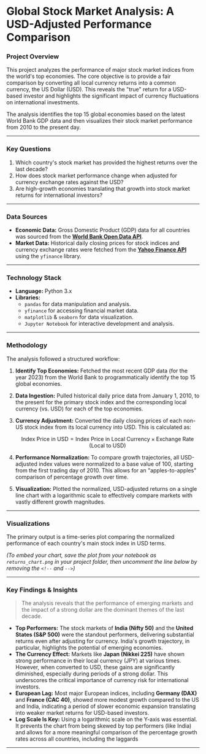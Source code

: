 # Global Stock Market Analysis: A USD-Adjusted Performance Comparison

### Project Overview

This project analyzes the performance of major stock market indices from the world's top economies. The core objective is to provide a fair comparison by converting all local currency returns into a common currency, the US Dollar (USD). This reveals the "true" return for a USD-based investor and highlights the significant impact of currency fluctuations on international investments.

The analysis identifies the top 15 global economies based on the latest World Bank GDP data and then visualizes their stock market performance from 2010 to the present day.

----

### Key Questions

1.  Which country's stock market has provided the highest returns over the last decade?
2.  How does stock market performance change when adjusted for currency exchange rates against the USD?
3.  Are high-growth economies translating that growth into stock market returns for international investors?

---

### Data Sources

* **Economic Data:** Gross Domestic Product (GDP) data for all countries was sourced from the [**World Bank Open Data API**](https://data.worldbank.org/indicator/NY.GDP.MKTP.CD).
* **Market Data:** Historical daily closing prices for stock indices and currency exchange rates were fetched from the [**Yahoo Finance API**](https://finance.yahoo.com/) using the `yfinance` library.

---

### Technology Stack

* **Language:** Python 3.x
* **Libraries:**
    * `pandas` for data manipulation and analysis.
    * `yfinance` for accessing financial market data.
    * `matplotlib` & `seaborn` for data visualization.
    * `Jupyter Notebook` for interactive development and analysis.

---

### Methodology

The analysis followed a structured workflow:

1.  **Identify Top Economies:** Fetched the most recent GDP data (for the year 2023) from the World Bank to programmatically identify the top 15 global economies.
2.  **Data Ingestion:** Pulled historical daily price data from January 1, 2010, to the present for the primary stock index and the corresponding local currency (vs. USD) for each of the top economies.
3.  **Currency Adjustment:** Converted the daily closing prices of each non-US stock index from its local currency into USD. This is calculated as:

    $$
    \text{Index Price in USD} = \text{Index Price in Local Currency} \times \text{Exchange Rate (Local to USD)}
    $$

4.  **Performance Normalization:** To compare growth trajectories, all USD-adjusted index values were normalized to a base value of 100, starting from the first trading day of 2010. This allows for an "apples-to-apples" comparison of percentage growth over time.
5.  **Visualization:** Plotted the normalized, USD-adjusted returns on a single line chart with a logarithmic scale to effectively compare markets with vastly different growth magnitudes.

---

### Visualizations

The primary output is a time-series plot comparing the normalized performance of each country's main stock index in USD terms.

*(To embed your chart, save the plot from your notebook as `returns_chart.png` in your project folder, then uncomment the line below by removing the `<!--` and `-->`)*

<!-- ![Global Stock Market Performance in USD](returns_chart.png) -->

---

### Key Findings & Insights

> The analysis reveals that the performance of emerging markets and the impact of a strong dollar are the dominant themes of the last decade.

* **Top Performers:** The stock markets of **India (Nifty 50)** and the **United States (S&P 500)** were the standout performers, delivering substantial returns even after adjusting for currency. India's growth trajectory, in particular, highlights the potential of emerging economies.
* **The Currency Effect:** Markets like **Japan (Nikkei 225)** have shown strong performance in their local currency (JPY) at various times. However, when converted to USD, these gains are significantly diminished, especially during periods of a strong dollar. This underscores the critical importance of currency risk for international investors.
* **European Lag:** Most major European indices, including **Germany (DAX)** and **France (CAC 40)**, showed more modest growth compared to the US and India, indicating a period of slower economic expansion translating into weaker market returns for USD-based investors. 
* **Log Scale Is Key:** Using a logarithmic scale on the Y-axis was essential. It prevents the chart from being skewed by top performers (like India) and allows for a more meaningful comparison of the percentage growth rates across all countries, including the laggards

---
